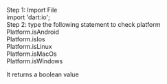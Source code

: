 Step 1: Import File <br />
import 'dart:io'; <br />
Step 2: type the following statement to check platform <br />
Platform.isAndroid <br />
Platform.isIos <br />
Platform.isLinux <br />
Platform.isMacOs <br />
Platform.isWindows<br />


It returns a boolean value
